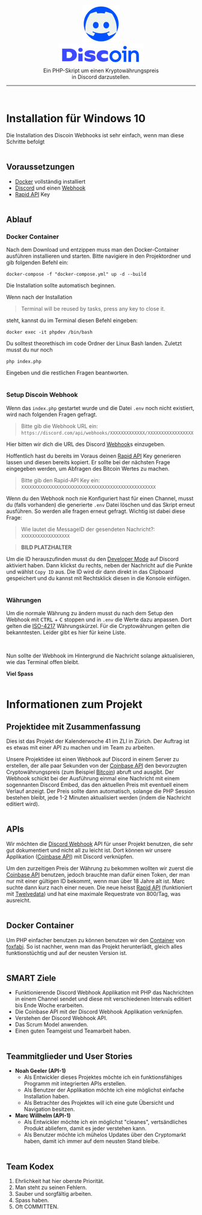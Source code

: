 <p align="center">
    <img src="media/logo.png" height="100px"></img><br>
    <img src="media/logo-font.png" height="60px"></img><br>
    Ein PHP-Skript um einen Kryptowährungspreis<br>
    in Discord darzustellen.
</p>

--------------------------
<br>

# Installation für Windows 10
Die Installation des Discoin Webhooks ist sehr einfach, wenn man diese Schritte befolgt
<br/><br/>

## Voraussetzungen
- [Docker] vollständig installiert
- [Discord] und einen [Webhook]
- [Rapid API] Key
<br/><br/>

## Ablauf
### Docker Container
Nach dem Download und entzippen muss man den Docker-Container ausführen installieren und starten. Bitte navigiere in den Projektordner und gib folgenden Befehl ein:

    docker-compose -f "docker-compose.yml" up -d --build
Die Installation sollte automatisch beginnen.

Wenn nach der Installation
> Terminal will be reused by tasks, press any key to close it.

steht, kannst du im Terminal diesen Befehl eingeben:

    docker exec -it phpdev /bin/bash

Du solltest theorethisch im code Ordner der Linux Bash landen. Zuletzt musst du nur noch

    php index.php

Eingeben und die restlichen Fragen beantworten.
<br><br>

### Setup Discoin Webhook
Wenn das `index.php` gestartet wurde und die Datei `.env` noch nicht existiert, wird nach folgenden Fragen gefragt.

> Bitte gib die Webhook URL ein:
`https://discord.com/api/webhooks/XXXXXXXXXXXXX/XXXXXXXXXXXXXXXXX`

Hier bitten wir dich die URL des Discord [Webhook]s einzugeben.

Hoffentlich hast du bereits im Voraus deinen [Rapid API] Key generieren lassen und diesen bereits kopiert. Er sollte bei der nächsten Frage eingegeben werden, um Abfragen des Bitcoin Wertes zu machen.

> Bitte gib den Rapid-API Key ein:
`XXXXXXXXXXXXXXXXXXXXXXXXXXXXXXXXXXXXXXXXXXXXXXXXXX`

Wenn du den Webhook noch nie Konfiguriert hast für einen Channel, musst du (falls vorhanden) die generierte `.env` Datei löschen und das Skript erneut ausführen. So werden alle fragen erneut gefragt. Wichtig ist dabei diese Frage:
> Wie lautet die MessageID der gesendeten Nachricht?:
`XXXXXXXXXXXXXXXXXX`

> **BILD PLATZHALTER**

Um die ID herauszufinden musst du den [Developer Mode] auf Discord aktiviert haben. Dann klickst du rechts, neben der Nachricht auf die Punkte und wählst `Copy ID` aus. Die ID wird dir dann direkt in das Clipboard gespeichert und du kannst mit Rechtsklick diesen in die Konsole einfügen.
<br/><br/>

### Währungen
Um die normale Währung zu ändern musst du nach dem Setup den Webhook mit <kbd>CTRL</kbd> + <kbd>C</kbd> stoppen und in `.env` die Werte dazu anpassen. Dort gelten die [ISO-4217] Währungskürzel. Für die Cryptowährungen gelten die bekanntesten. Leider gibt es hier für keine Liste.

<br>

Nun sollte der Webhook im Hintergrund die Nachricht solange aktualisieren, wie das Terminal offen bleibt.

**Viel Spass**
<br/><br/>

# Informationen zum Projekt
## Projektidee mit Zusammenfassung

Dies ist das Projekt der Kalenderwoche 41 im ZLI in Zürich. Der Auftrag ist es etwas mit einer API zu machen und im Team zu arbeiten.

Unsere Projektidee ist einen Webhook auf Discord in einem Server zu erstellen, der alle paar Sekunden von der [Coinbase API] den bevorzugten Cryptowährungspreis (zum Beispiel [Bitcoin]) abruft und ausgibt. Der Webhook schickt bei der Ausführung einmal eine Nachricht mit einem sogennanten Discord Embed, das den aktuellen Preis mit eventuell einem Verlauf anzeigt. Der Preis sollte dann automatisch, solange die PHP Session bestehen bleibt, jede 1-2 Minuten aktualisiert werden (indem die Nachricht editiert wird).<br/><br/>


## APIs

Wir möchten die [Discord Webhook] API für unser Projekt benutzen, die sehr gut dokumentiert und nicht all zu leicht ist. Dort können wir unsere Applikation ([Coinbase API]) mit Discord verknüpfen.

Um den zurzeitigen Preis der Währung zu bekommen wollten wir zuerst die [Coinbase API] benutzen, jedoch brauchte man dafür einen Token, der man nur mit einer gültigen ID bekommt, wenn man über 18 Jahre alt ist. Marc suchte dann kurz nach einer neuen. Die neue heisst [Rapid API] (funktioniert mit [Twelvedata]) und hat eine maximale Requestrate von 800/Tag, was ausreicht.
<br/><br/>


## Docker Container

Um PHP einfacher benutzen zu können benutzen wir den [Container] von [foxfabi]. So ist nachher, wenn man das Projekt herunterlädt, gleich alles funktionstüchtig und auf der neusten Version ist.<br/><br/>

## SMART Ziele
- Funktionierende Discord Webhook Applikation mit PHP das Nachrichten in einem Channel sendet und diese mit verschiedenen Intervals editiert bis Ende Woche erarbeiten.
- Die Coinbase API mit der Discord Webhook Applikation verknüpfen.
- Verstehen der Discord Webhook API.
- Das Scrum Model anwenden.
- Einen guten Teamgeist und Teamarbeit haben.
<br/><br/>

## Teammitglieder und User Stories

- <strong>Noah Geeler (API-1)</strong>
    - Als Entwickler dieses Projektes möchte ich ein funktionsfähiges Programm mit integrierten APIs erstellen.
    - Als Benutzer der Applikation möchte ich eine möglichst einfache Installation haben.
    - Als Betrachter des Projektes will ich eine gute Übersicht und Navigation besitzen.
- <strong>Marc Willhelm (API-1)</strong>
    - Als Entwickler möchte ich ein möglichst "cleanes", vertsändliches Produkt abliefern, damit es jeder verstehen kann.
    - Als Benutzer möchte ich mühelos Updates über den Cryptomarkt haben, damit ich immer auf dem neusten Stand bleibe.
<br/><br/>

## Team Kodex
1. Ehrlichkeit hat hier oberste Priorität.
2. Man steht zu seinen Fehlern.
3. Sauber und sorgfältig arbeiten.
4. Spass haben.
5. Oft COMMITTEN.

[Coinbase API]: https://developers.coinbase.com/
[Discord Webhook]: https://discord.com/developers/docs/resources/webhook
[Bitcoin]: https://www.google.com/search?q=bitcoin&rlz=1C1YTUH_enCH962CH963&oq=bitcoin+&aqs=chrome.0.69i59l4j0i131i433i512l2j69i61l2.2181j1j7&sourceid=chrome&ie=UTF-8
[foxfabi]: https://github.com/foxfabi
[Container]: https://github.com/foxfabi/phpDEV
[Rapid API]: https://rapidapi.com/twelvedata/api/twelve-data1/pricing
[Twelvedata]: https://twelvedata.com/
[Docker]: https://docs.docker.com/desktop/windows/install/
[Discord]: https://discord.com/
[Webhook]: https://support.discord.com/hc/de/articles/228383668-Einleitung-in-Webhooks
[Developer Mode]: https://www.howtogeek.com/714348/how-to-enable-or-disable-developer-mode-on-discord/
[ISO-4217]: https://de.wikipedia.org/wiki/ISO_4217